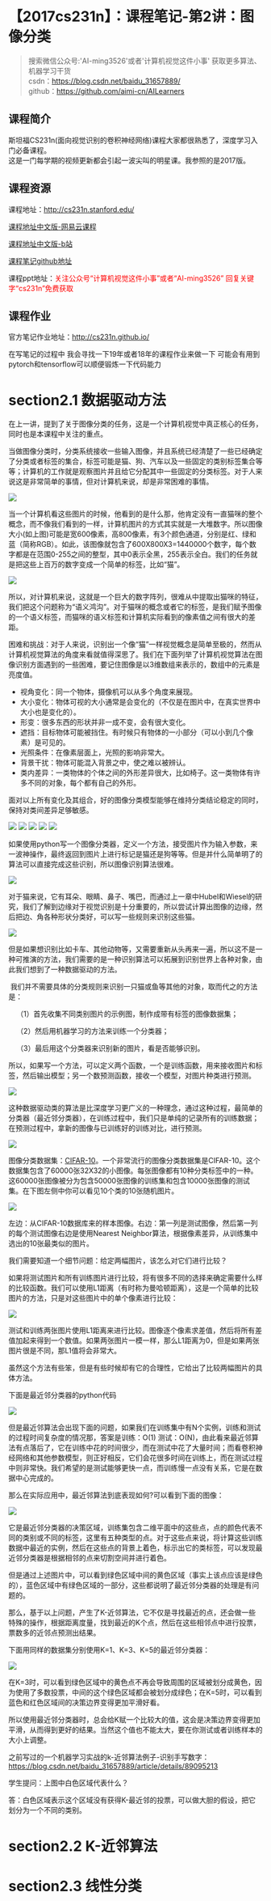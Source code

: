 # 【2017cs231n】：课程笔记-第2讲：图像分类

> 搜索微信公众号:'AI-ming3526'或者'计算机视觉这件小事' 获取更多算法、机器学习干货  
> csdn：https://blog.csdn.net/baidu_31657889/  
> github：https://github.com/aimi-cn/AILearners

## 课程简介

斯坦福CS231n(面向视觉识别的卷积神经网络)课程大家都很熟悉了，深度学习入门必备课程。  
这是一门每学期的视频更新都会引起一波尖叫的明星课。我参照的是2017版。

## 课程资源

课程地址：http://cs231n.stanford.edu/

[课程地址中文版-网易云课程](https://study.163.com/note/noteIndex.htm?id=1004697005&type=0)  

[课程地址中文版-b站](https://space.bilibili.com/216720985/channel/detail?cid=32406)  

[课程笔记github地址](https://github.com/aimi-cn/AILearners/tree/master/blog/dl/cs231n)

课程ppt地址：<font color='red'>关注公众号“计算机视觉这件小事”或者“AI-ming3526” 回复关键字“cs231n”免费获取</font>

## 课程作业

官方笔记作业地址：http://cs231n.github.io/

在写笔记的过程中 我会寻找一下19年或者18年的课程作业来做一下 可能会有用到pytorch和tensorflow可以顺便锻炼一下代码能力 

# section2.1 数据驱动方法

在上一讲，提到了关于图像分类的任务，这是一个计算机视觉中真正核心的任务，同时也是本课程中关注的重点。

当做图像分类时，分类系统接收一些输入图像，并且系统已经清楚了一些已经确定了分类或者标签的集合，标签可能是猫、狗、汽车以及一些固定的类别标签集合等等；计算机的工作就是观察图片并且给它分配其中一些固定的分类标签。对于人来说这是非常简单的事情，但对计算机来说，却是非常困难的事情。

![](../../../img/dl/cs231n/02/cs231n_02_1_01.png)

当一个计算机看这些图片的时候，他看到的是什么那，他肯定没有一直猫咪的整个概念，而不像我们看到的一样，计算机图片的方式其实就是一大堆数字。所以图像大小(如上图)可能是宽600像素，高800像素，有3个颜色通道，分别是红、绿和蓝（简称RGB）。如此，该图像就包含了600X800X3=1440000个数字，每个数字都是在范围0-255之间的整型，其中0表示全黑，255表示全白。我们的任务就是把这些上百万的数字变成一个简单的标签，比如“猫”。

![](../../../img/dl/cs231n/02/cs231n_02_1_02.png)

所以，对计算机来说，这就是一个巨大的数字阵列，很难从中提取出猫咪的特征，我们把这个问题称为“语义鸿沟”。对于猫咪的概念或者它的标签，是我们赋予图像的一个语义标签，而猫咪的语义标签和计算机实际看到的像素值之间有很大的差距。

困难和挑战：对于人来说，识别出一个像“猫”一样视觉概念是简单至极的，然而从计算机视觉算法的角度来看就值得深思了。我们在下面列举了计算机视觉算法在图像识别方面遇到的一些困难，要记住图像是以3维数组来表示的，数组中的元素是亮度值。

- 视角变化：同一个物体，摄像机可以从多个角度来展现。
- 大小变化：物体可视的大小通常是会变化的（不仅是在图片中，在真实世界中大小也是变化的）。
- 形变：很多东西的形状并非一成不变，会有很大变化。
- 遮挡：目标物体可能被挡住。有时候只有物体的一小部分（可以小到几个像素）是可见的。
- 光照条件：在像素层面上，光照的影响非常大。
- 背景干扰：物体可能混入背景之中，使之难以被辨认。
- 类内差异：一类物体的个体之间的外形差异很大，比如椅子。这一类物体有许多不同的对象，每个都有自己的外形。

面对以上所有变化及其组合，好的图像分类模型能够在维持分类结论稳定的同时，保持对类间差异足够敏感。

![](../../../img/dl/cs231n/02/cs231n_02_1_03.png)
![](../../../img/dl/cs231n/02/cs231n_02_1_04.png)
![](../../../img/dl/cs231n/02/cs231n_02_1_05.png)
![](../../../img/dl/cs231n/02/cs231n_02_1_06.png)
![](../../../img/dl/cs231n/02/cs231n_02_1_07.png)

如果使用python写一个图像分类器，定义一个方法，接受图片作为输入参数，来一波神操作，最终返回到图片上进行标记是猫还是狗等等。但是并什么简单明了的算法可以直接完成这些识别，所以图像识别算法很难。

![](../../../img/dl/cs231n/02/cs231n_02_1_08.png)

对于猫来说，它有耳朵、眼睛、鼻子、嘴巴，而通过上一章中Hubel和Wiesel的研究，我们了解到边缘对于视觉识别是十分重要的，所以尝试计算出图像的边缘，然后把边、角各种形状分类好，可以写一些规则来识别这些猫。

![](../../../img/dl/cs231n/02/cs231n_02_1_09.png)

但是如果想识别比如卡车、其他动物等，又需要重新从头再来一遍，所以这不是一种可推演的方法，我们需要的是一种识别算法可以拓展到识别世界上各种对象，由此我们想到了一种数据驱动的方法。

 我们并不需要具体的分类规则来识别一只猫或鱼等其他的对象，取而代之的方法是：

    （1）首先收集不同类别图片的示例图，制作成带有标签的图像数据集；

    （2）然后用机器学习的方法来训练一个分类器；

    （3）最后用这个分类器来识别新的图片，看是否能够识别。

所以，如果写一个方法，可以定义两个函数，一个是训练函数，用来接收图片和标签，然后输出模型；另一个数预测函数，接收一个模型，对图片种类进行预测。

![](../../../img/dl/cs231n/02/cs231n_02_1_10.png)

这种数据驱动类的算法是比深度学习更广义的一种理念，通过这种过程，最简单的分类器（最近邻分类器），在训练过程中，我们只是单纯的记录所有的训练数据；在预测过程中，拿新的图像与已训练好的训练对比，进行预测。

![](../../../img/dl/cs231n/02/cs231n_02_1_11.png)

图像分类数据集：[CIFAR-10](http://www.cs.toronto.edu/~kriz/cifar.html)。一个非常流行的图像分类数据集是CIFAR-10。这个数据集包含了60000张32X32的小图像。每张图像都有10种分类标签中的一种。这60000张图像被分为包含50000张图像的训练集和包含10000张图像的测试集。在下图左侧中你可以看见10个类的10张随机图片。

![](../../../img/dl/cs231n/02/cs231n_02_1_12.png)

左边：从CIFAR-10数据库来的样本图像。右边：第一列是测试图像，然后第一列的每个测试图像右边是使用Nearest Neighbor算法，根据像素差异，从训练集中选出的10张最类似的图片。

我们需要知道一个细节问题：给定两幅图片，该怎么对它们进行比较？

如果将测试图片和所有训练图片进行比较，将有很多不同的选择来确定需要什么样的比较函数。我们可以使用L1距离（有时称为曼哈顿距离），这是一个简单的比较图片的方法，只是对这些图片中的单个像素进行比较：

![](../../../img/dl/cs231n/02/cs231n_02_1_13.png)

测试和训练两张图片使用L1距离来进行比较。图像逐个像素求差值，然后将所有差值加起来得到一个数值。如果两张图片一模一样，那么L1距离为0，但是如果两张图片很是不同，那L1值将会非常大。

虽然这个方法有些笨，但是有些时候却有它的合理性，它给出了比较两幅图片的具体方法。

下面是最近邻分类器的python代码

![](../../../img/dl/cs231n/02/cs231n_02_1_14.png)

但是最近邻算法会出现下面的问题，如果我们在训练集中有N个实例，训练和测试的过程时间复杂度的情况那，答案是训练：O(1)  测试：O(N)，由此看来最近邻算法有点落后了，它在训练中花的时间很少，而在测试中花了大量时间；而看卷积神经网络和其他参数模型，则正好相反，它们会花很多时间在训练上，而在测试过程中则非常快。我们希望的是测试能够更快一点，而训练慢一点没有关系，它是在数据中心完成的。

那么在实际应用中，最近邻算法到底表现如何?可以看到下面的图像：

![](../../../img/dl/cs231n/02/cs231n_02_1_15.png)

它是最近邻分类器的决策区域，训练集包含二维平面中的这些点，点的颜色代表不同的类别或不同的标签，这里有五种类型的点。对于这些点来说，将计算这些训练数据中最近的实例，然后在这些点的背景上着色，标示出它的类标签，可以发现最近邻分类器是根据相邻的点来切割空间并进行着色。

但是通过上述图片中，可以看到绿色区域中间的黄色区域（事实上该点应该是绿色的），蓝色区域中有绿色区域的一部分，这些都说明了最近邻分类器的处理是有问题的。

那么，基于以上问题，产生了K-近邻算法，它不仅是寻找最近的点，还会做一些特殊的操作，根据距离度量，找到最近的K个点，然后在这些相邻点中进行投票，票数多的近邻点预测出结果。

下面用同样的数据集分别使用K=1、K=3、K=5的最近邻分类器：

![](../../../img/dl/cs231n/02/cs231n_02_1_16.png)

在K=3时，可以看到绿色区域中的黄色点不再会导致周围的区域被划分成黄色，因为使用了多数投票，中间的这个绿色区域都会被划分成绿色；在K=5时，可以看到蓝色和红色区域间的决策边界变得更加平滑好看。

所以使用最近邻分类器时，总会给K赋一个比较大的值，这会是决策边界变得更加平滑，从而得到更好的结果。当然这个值也不能太大，要在你测试或者训练样本的大小上调整。

之前写过的一个机器学习实战的k-近邻算法例子-识别手写数字：https://blog.csdn.net/baidu_31657889/article/details/89095213

学生提问：上图中白色区域代表什么？

答：白色区域表示这个区域没有获得K-最近邻的投票，可以做大胆的假设，把它划分为一个不同的类别。

# section2.2 K-近邻算法



# section2.3 线性分类

